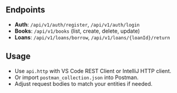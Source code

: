 

## Endpoints

- **Auth**: `/api/v1/auth/register`, `/api/v1/auth/login`
- **Books**: `/api/v1/books` (list, create, delete, update)
- **Loans**: `/api/v1/loans/borrow`, `/api/v1/loans/{loanId}/return`

## Usage

- Use `api.http` with VS Code REST Client or IntelliJ HTTP client.
- Or import `postman_collection.json` into Postman.
- Adjust request bodies to match your entities if needed.
